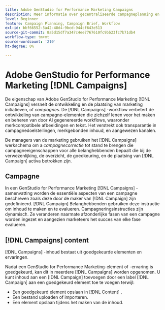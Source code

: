 ```yaml
---
title: Adobe GenStudio for Performance Marketing Campaigns
description: Meer informatie over gecentraliseerde campagneplanning en korte creatie van campagnes.
level: Beginner
feature: Campaign Planning, Campaign Brief, Workflow
exl-id: bbf66552-5a42-48d4-9bcd-944cf643e513
source-git-commit: 8a5d15df7a347c4ee7767610fc9bb23fc7b71db4
workflow-type: tm+mt
source-wordcount: '210'
ht-degree: 0%

---
```


# Adobe GenStudio for Performance Marketing [!DNL Campaigns]

De eigenschap van Adobe GenStudio for Performance Marketing [!DNL Campaigns] versnelt de ontwikkeling en de plaatsing van marketing initiatieven, of _campagnes_. De [!DNL Campaigns] -workflow verbetert de ontwikkeling van campagne-elementen die zichzelf lenen voor het maken en beheren van door AI gegenereerde workflows, waaronder merkcompatibele afbeeldingen en tekst. Het verstrekt ook transparantie in campagnedoelstellingen, merkgebonden inhoud, en aangewezen kanalen.

De managers van de marketing gebruiken het [!DNL Campaigns] werkschema om a _campagnecorrectie_ tot stand te brengen die campagneeigenschappen voor alle belanghebbenden bepaalt die bij de verwezenlijking, de overzicht, de goedkeuring, en de plaatsing van [!DNL Campaign] activa betrokken zijn.

## Campagne

In een GenStudio for Performance Marketing [!DNL Campaigns] -samenvatting worden de essentiële aspecten van een campagne beschreven zoals deze door de maker van [!DNL Campaign] zijn gedefinieerd. [!DNL Campaign] Belanghebbenden gebruiken deze instructie om inhoud te maken en te evalueren. Campagneringsinstructies zijn dynamisch. Ze veranderen naarmate afzonderlijke fasen van een campagne worden ingezet en aangezien marketeers het succes van elke fase evalueren.

## [!DNL Campaigns] content

[!DNL Campaigns] -inhoud bestaat uit goedgekeurde elementen en ervaringen.

Nadat een GenStudio for Performance Marketing-element of -ervaring is goedgekeurd, kan dit in meerdere [!DNL Campaigns] worden opgenomen. U kunt inhoud aan een [!DNL Campaign] toevoegen door een label [!DNL Campaign] aan een goedgekeurd element toe te voegen terwijl:

* Een goedgekeurd element opslaan in [!DNL Content] .
* Een bestand uploaden of importeren.
* Een element opslaan tijdens het maken van de inhoud.
